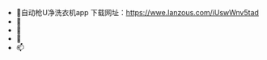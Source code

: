- 👋自动枪U净洗衣机app 下载网址：https://wwe.lanzous.com/iUswWnv5tad
- 👀
- 🌱
- 💞️
- 📫

<!---
1270809384/1270809384 is a ✨ special ✨ repository because its `README.md` (this file) appears on your GitHub profile.
You can click the Preview link to take a look at your changes.
--->
